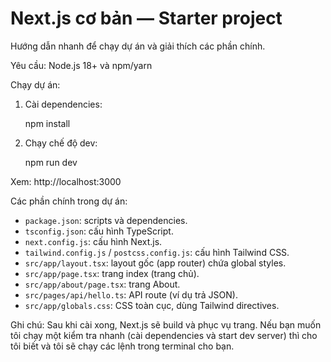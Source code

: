 # Next.js cơ bản — Starter project

Hướng dẫn nhanh để chạy dự án và giải thích các phần chính.

Yêu cầu: Node.js 18+ và npm/yarn

Chạy dự án:

1. Cài dependencies:

   npm install

2. Chạy chế độ dev:

   npm run dev

Xem: http://localhost:3000

Các phần chính trong dự án:

- `package.json`: scripts và dependencies.
- `tsconfig.json`: cấu hình TypeScript.
- `next.config.js`: cấu hình Next.js.
- `tailwind.config.js` / `postcss.config.js`: cấu hình Tailwind CSS.
- `src/app/layout.tsx`: layout gốc (app router) chứa global styles.
- `src/app/page.tsx`: trang index (trang chủ).
- `src/app/about/page.tsx`: trang About.
- `src/pages/api/hello.ts`: API route (ví dụ trả JSON).
- `src/app/globals.css`: CSS toàn cục, dùng Tailwind directives.

Ghi chú: Sau khi cài xong, Next.js sẽ build và phục vụ trang. Nếu bạn muốn tôi chạy một kiểm tra nhanh (cài dependencies và start dev server) thì cho tôi biết và tôi sẽ chạy các lệnh trong terminal cho bạn.
